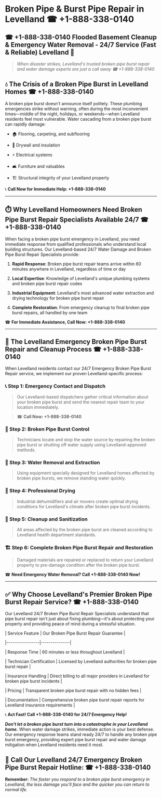 # Broken Pipe & Burst Pipe Repair in Levelland ☎ +1-888-338-0140  
## ☎ +1-888-338-0140 Flooded Basement Cleanup & Emergency Water Removal - 24/7 Service (Fast & Reliable) Levelland 🚨  

> *When disaster strikes, Levelland's trusted broken pipe burst repair and water damage experts are just a call away ☎ +1-888-338-0140*  

## 💧 The Crisis of a Broken Pipe Burst in Levelland Homes ☎ +1-888-338-0140  

A broken pipe burst doesn't announce itself politely. These plumbing emergencies strike without warning, often during the most inconvenient times—middle of the night, holidays, or weekends—when Levelland residents feel most vulnerable. Water cascading from a broken pipe burst can rapidly damage:  

* 🏠 Flooring, carpeting, and subflooring  
* 🧱 Drywall and insulation  
* ⚡ Electrical systems  
* 🛋️ Furniture and valuables  
* 🏗️ Structural integrity of your Levelland property  

📞 **Call Now for Immediate Help: +1-888-338-0140**  

---  

## ⏱️ Why Levelland Homeowners Need Broken Pipe Burst Repair Specialists Available 24/7 ☎ +1-888-338-0140  

When facing a broken pipe burst emergency in Levelland, you need immediate response from qualified professionals who understand local building structures. Our Levelland-based 24/7 Water Damage and Broken Pipe Burst Repair Specialists provide:  

1. **Rapid Response**: Broken pipe burst repair teams arrive within 60 minutes anywhere in Levelland, regardless of time or day  
2. **Local Expertise**: Knowledge of Levelland's unique plumbing systems and broken pipe burst repair codes  
3. **Industrial Equipment**: Levelland's most advanced water extraction and drying technology for broken pipe burst repair  
4. **Complete Restoration**: From emergency cleanup to final broken pipe burst repairs, all handled by one team  

☎ **For Immediate Assistance, Call Now: +1-888-338-0140**  

---  

## 🔧 The Levelland Emergency Broken Pipe Burst Repair and Cleanup Process ☎ +1-888-338-0140  

When Levelland residents contact our 24/7 Emergency Broken Pipe Burst Repair service, we implement our proven Levelland-specific process:  

### 📞 Step 1: Emergency Contact and Dispatch  
> Our Levelland-based dispatchers gather critical information about your broken pipe burst and send the nearest repair team to your location immediately.  
> ☎ **Call Now: +1-888-338-0140**  

### 🚿 Step 2: Broken Pipe Burst Control  
> Technicians locate and stop the water source by repairing the broken pipe burst or shutting off water supply using Levelland-approved methods.  

### 🌊 Step 3: Water Removal and Extraction  
> Using equipment specially designed for Levelland homes affected by broken pipe bursts, we remove standing water quickly.  

### 💨 Step 4: Professional Drying  
> Industrial dehumidifiers and air movers create optimal drying conditions for Levelland's climate after broken pipe burst incidents.  

### 🧼 Step 5: Cleanup and Sanitization  
> All areas affected by the broken pipe burst are cleaned according to Levelland health department standards.  

### 🏗️ Step 6: Complete Broken Pipe Burst Repair and Restoration  
> Damaged materials are repaired or replaced to return your Levelland property to pre-damage condition after the broken pipe burst.  

☎ **Need Emergency Water Removal? Call +1-888-338-0140 Now!**  

---  

## ✅ Why Choose Levelland's Premier Broken Pipe Burst Repair Service? ☎ +1-888-338-0140  

Our Levelland 24/7 Broken Pipe Burst Repair Specialists understand that pipe burst repair isn't just about fixing plumbing—it's about protecting your property and providing peace of mind during a stressful situation.  

| Service Feature | Our Broken Pipe Burst Repair Guarantee |  
|-----------------|---------------|  
| Response Time | 60 minutes or less throughout Levelland |  
| Technician Certification | Licensed by Levelland authorities for broken pipe burst repair |  
| Insurance Handling | Direct billing to all major providers in Levelland for broken pipe burst incidents |  
| Pricing | Transparent broken pipe burst repair with no hidden fees |  
| Documentation | Comprehensive broken pipe burst repair reports for Levelland insurance requirements |  

📞 **Act Fast! Call +1-888-338-0140 for 24/7 Emergency Help!**  

***Don't let a broken pipe burst turn into a catastrophe in your Levelland home.*** When water damage strikes, immediate action is your best defense. Our emergency response teams stand ready 24/7 to handle any broken pipe burst emergency, providing expert pipe burst repair and water damage mitigation when Levelland residents need it most.  

## 📱 Call Our Levelland 24/7 Emergency Broken Pipe Burst Repair Hotline: ☎ +1-888-338-0140  

**Remember**: *The faster you respond to a broken pipe burst emergency in Levelland, the less damage you'll face and the quicker you can return to normal life.*